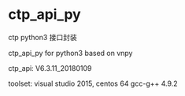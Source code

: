 # ctp_api_py
ctp python3 接口封装

ctp_api_py for python3 based on vnpy

ctp_api: V6.3.11_20180109

toolset: visual studio 2015, centos 64 gcc-g++ 4.9.2 

